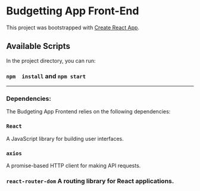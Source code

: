 # Budgetting App Front-End

This project was bootstrapped with [Create React App](https://github.com/facebook/create-react-app).

## Available Scripts

In the project directory, you can run:

### `npm  install` and `npm start`

---

### Dependencies:

The Budgeting App Frontend relies on the following dependencies:

### `React`

A JavaScript library for building user interfaces.

### `axios`

A promise-based HTTP client for making API requests.

### `react-router-dom` A routing library for React applications.
